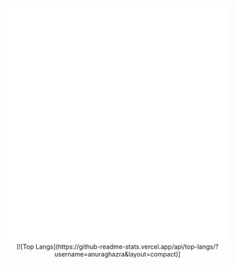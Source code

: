 <p align="center"><img src="https://github.com/celesica/celesica/blob/main/metrics.svg">
[![Top Langs](https://github-readme-stats.vercel.app/api/top-langs/?username=anuraghazra&layout=compact)]
